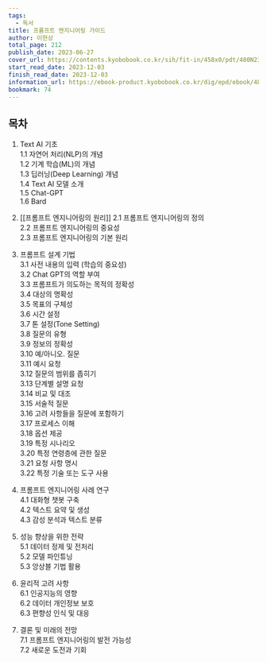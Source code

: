 ```yaml
---
tags:
  - 독서
title: 프롬프트 엔지니어링 가이드
author: 이현상
total_page: 212
publish_date: 2023-06-27
cover_url: https://contents.kyobobook.co.kr/sih/fit-in/458x0/pdt/480N230675310.jpg
start_read_date: 2023-12-03
finish_read_date: 2023-12-03
information_url: https://ebook-product.kyobobook.co.kr/dig/epd/ebook/480N230675310?LINK=NVE
bookmark: 74
---
```


## 목차

1. Text AI 기초  
    1.1 자연어 처리(NLP)의 개념  
    1.2 기계 학습(ML)의 개념  
    1.3 딥러닝(Deep Learning) 개념  
    1.4 Text AI 모델 소개  
    1.5 Chat-GPT  
    1.6 Bard  
      
2. [[프롬프트 엔지니어링의 원리]]
    2.1 프롬프트 엔지니어링의 정의  
    2.2 프롬프트 엔지니어링의 중요성  
    2.3 프롬프트 엔지니어링의 기본 원리  
      
3. 프롬프트 설계 기법  
    3.1 사전 내용의 입력 (학습의 중요성)  
    3.2 Chat GPT의 역할 부여  
    3.3 프롬프트가 의도하는 목적의 정확성  
    3.4 대상의 명확성  
    3.5 목표의 구체성  
    3.6 시간 설정  
    3.7 톤 설정(Tone Setting)  
    3.8 질문의 유형  
    3.9 정보의 정확성  
    3.10 예/아니오. 질문  
    3.11 예시 요청  
    3.12 질문의 범위를 좁히기  
    3.13 단계별 설명 요청  
    3.14 비교 및 대조  
    3.15 서술적 질문  
    3.16 고려 사항들을 질문에 포함하기  
    3.17 프로세스 이해  
    3.18 옵션 제공  
    3.19 특정 시나리오  
    3.20 특정 연령층에 관한 질문  
    3.21 요청 사항 명시  
    3.22 특정 기술 또는 도구 사용  
      
4. 프롬프트 엔지니어링 사례 연구  
    4.1 대화형 챗봇 구축  
    4.2 텍스트 요약 및 생성  
    4.3 감성 분석과 텍스트 분류  
      
5. 성능 향상을 위한 전략  
    5.1 데이터 정제 및 전처리  
    5.2 모델 파인튜닝  
    5.3 앙상블 기법 활용  
      
6. 윤리적 고려 사항  
    6.1 인공지능의 영향  
    6.2 데이터 개인정보 보호  
    6.3 편향성 인식 및 대응  
      
7. 결론 및 미래의 전망  
    7.1 프롬프트 엔지니어링의 발전 가능성  
    7.2 새로운 도전과 기회